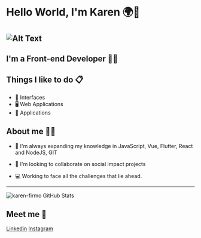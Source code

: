 # Hello World, I'm Karen 🌍👋

![Alt Text](https://o.remove.bg/downloads/9713dc07-e893-4eb0-a12f-d11030cb3125/21_10_2020_01_51_39-removebg-preview.png)
---- 

## I'm a Front-end Developer 👩‍💻 

## Things I like to do 📋

- 🎨 Interfaces 
- 🖥 Web Applications
- 📱 Applications

## About me 🙋‍♀️


- 🌱 I'm always expanding my knowledge in JavaScript, Vue, Flutter, React 
   and NodeJS, GIT

- 👯 I'm looking to collaborate on social impact projects

- 💻 Working to face all the challenges that lie ahead.



----
                                
![karen-firmo GitHub Stats](https://github-readme-stats.vercel.app/api?username=karen-firmo&show_icons=true)



## Meet me 💬 

[Linkedin](https://www.linkedin.com/in/ester-karen//licenses/Linkedin/)
[Instagram](https://www.instagram.com/esterfirmo_//licenses/Instagram)
